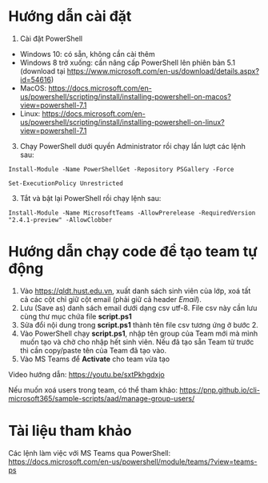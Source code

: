 # Hướng dẫn cài đặt
1. Cài đặt PowerShell  
- Windows 10: có sẵn, không cần cài thêm  
- Windows 8 trở xuống: cần nâng cấp PowerShell lên phiên bản 5.1 (download tại https://www.microsoft.com/en-us/download/details.aspx?id=54616)  
- MacOS: https://docs.microsoft.com/en-us/powershell/scripting/install/installing-powershell-on-macos?view=powershell-7.1  
- Linux: https://docs.microsoft.com/en-us/powershell/scripting/install/installing-powershell-on-linux?view=powershell-7.1  

3. Chạy PowerShell dưới quyền Administrator rồi chạy lần lượt các lệnh sau:  
```
Install-Module -Name PowerShellGet -Repository PSGallery -Force  

Set-ExecutionPolicy Unrestricted  
```
3. Tắt và bật lại PowerShell rồi chạy lệnh sau:  
```
Install-Module -Name MicrosoftTeams -AllowPrerelease -RequiredVersion "2.4.1-preview" -AllowClobber  
```
# Hướng dẫn chạy code để tạo team tự động
1. Vào https://qldt.hust.edu.vn, xuất danh sách sinh viên của lớp, xoá tất cả các cột chỉ giữ cột email (phải giữ cả header *Email*).
2. Lưu (Save as) danh sách email dưới dạng csv utf-8. File csv này cần lưu cùng thư mục chứa file **script.ps1**
3. Sửa đổi nội dung trong **script.ps1** thành tên file csv tương ứng ở bước 2.
4. Vào PowerShell chạy **script.ps1**, nhập tên group của Team mới mà mình muốn tạo và chờ cho nhập hết sinh viên. Nếu đã tạo sẵn Team từ trước thì cần copy/paste tên của Team đã tạo vào.
5. Vào MS Teams để **Activate** cho team vừa tạo

Video hướng dẫn: https://youtu.be/sxtPkhgdxjo

Nếu muốn xoá users trong team, có thể tham khảo: https://pnp.github.io/cli-microsoft365/sample-scripts/aad/manage-group-users/

# Tài liệu tham khảo
Các lệnh làm việc với MS Teams qua PowerShell: https://docs.microsoft.com/en-us/powershell/module/teams/?view=teams-ps


